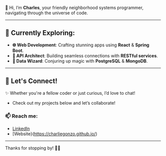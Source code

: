 

👋 Hi, I’m **Charles**, your friendly neighborhood systems programmer, navigating through the universe of code. 

---

## 🚀 Currently Exploring:
- **🌐 Web Development**: Crafting stunning apps using **React** & **Spring Boot**.
- **🔗 API Architect**: Building seamless connections with **RESTful services**.
- **💾 Data Wizard**: Conjuring up magic with **PostgreSQL** & **MongoDB**.

---

## 💬 Let's Connect!
✨ Whether you're a fellow coder or just curious, I’d love to chat! 
- Check out my projects below and let’s collaborate!

### 📫 Reach me:
- [LinkedIn]([your-linkedin-url](https://www.linkedin.com/in/charles-gonzalez-566ab025a/))
- [Website}(https://charliegonzo.github.io/)

---

Thanks for stopping by! 🚀✨
